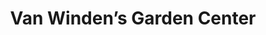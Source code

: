 ---
title: "Van Winden’s Garden Center"
url: /napa/van-windens-garden-center/
shop: Garten-Center
---